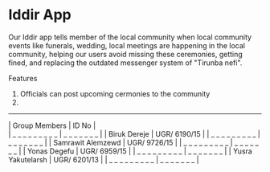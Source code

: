 # Iddir App
Our Iddir app tells member of the local community when local community events like funerals, wedding, local meetings are happening in the local community, helping our users avoid missing these ceremonies, getting fined, and replacing the outdated messenger system of "Tirunba nefi".

Features
 1) Officials can post upcoming cermonies to the community
 2) 
 
  _ _ _ _ _ _ _ _ _ _ _ _ _ _ _ _ _ _
| Group Members     |  ID No        |  
| _ _ _ _ _ _ _ _ _ | _ _ _ _ _ _ _ |
| Biruk Dereje      | UGR/ 6190/15  |
| _ _ _ _ _ _ _ _ _ | _ _ _ _ _ _ _ |
| Samrawit Alemzewd | UGR/ 9726/15  |
| _ _ _ _ _ _ _ _ _ | _ _ _ _ _ _ _ |
| Yonas Degefu      | UGR/ 6959/15  |
| _ _ _ _ _ _ _ _ _ | _ _ _ _ _ _ _ |
| Yusra Yakutelarsh | UGR/ 6201/13  |
| _ _ _ _ _ _ _ _ _ | _ _ _ _ _ _ _ |
